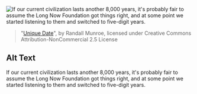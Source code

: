 ![If our current civilization lasts another 8,000 years, it's probably fair to assume the Long Now Foundation got things right, and at some point we started listening to them and switched to five-digit years.](https://imgs.xkcd.com/comics/unique_date.png)
> "[Unique Date](https://xkcd.com/1340/)", by Randall Munroe, licensed under Creative Commons Attribution-NonCommercial 2.5 License

## Alt Text
If our current civilization lasts another 8,000 years, it's probably fair to assume the Long Now Foundation got things right, and at some point we started listening to them and switched to five-digit years.
